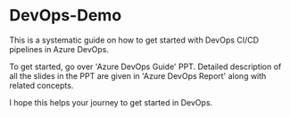# DevOps-Demo
This is a systematic guide on how to get started with DevOps CI/CD pipelines in Azure DevOps.

To get started, go over 'Azure DevOps Guide' PPT.
Detailed description of all the slides in the PPT are given in 'Azure DevOps Report' along with related concepts.

I hope this helps your journey to get started in DevOps.
